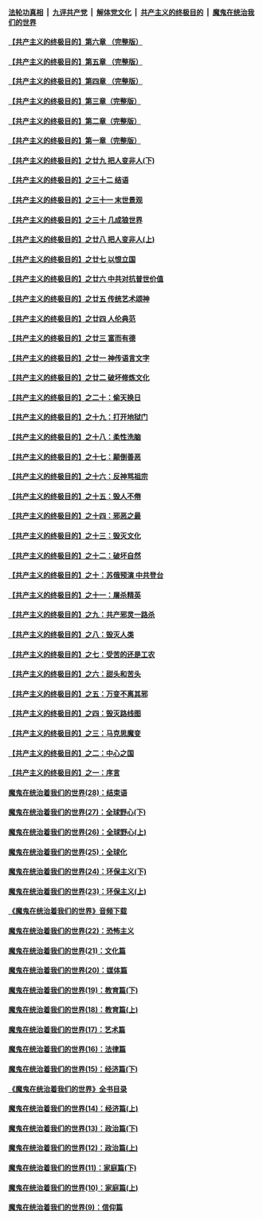####  [法轮功真相](../../../../basic/blob/master/README.md?t=06081001) &nbsp;|&nbsp; [九评共产党](../../../../9ping.md/blob/master/README.md?t=06081001) &nbsp;|&nbsp; [解体党文化](../../../../jtdwh.md/blob/master/README.md?t=06081001)  &nbsp;|&nbsp; [共产主义的终极目的](../../../../gczydzjmd.md/blob/master/README.md?t=06081001) &nbsp;|&nbsp; [魔鬼在统治我们的世界](../../../../mgztzwmdsj.md/blob/master/README.md?t=06081001) 

#### [【共产主义的终极目的】第六章 （完整版）](../pages/nsc422/n11428913.md?t=06081001) 

#### [【共产主义的终极目的】第五章 （完整版）](../pages/nsc422/n11428912.md?t=06081001) 

#### [【共产主义的终极目的】第四章 （完整版）](../pages/nsc422/n11428907.md?t=06081001) 

#### [【共产主义的终极目的】第三章（完整版）](../pages/nsc422/n11428848.md?t=06081001) 

#### [【共产主义的终极目的】第二章（完整版）](../pages/nsc422/n11428831.md?t=06081001) 

#### [【共产主义的终极目的】第一章（完整版）](../pages/nsc422/n11417651.md?t=06081001) 

#### [【共产主义的终极目的】之廿九 把人变非人(下)](../pages/nsc422/n11344140.md?t=06081001) 

#### [【共产主义的终极目的】之三十二 结语](../pages/nsc422/n11360535.md?t=06081001) 

#### [【共产主义的终极目的】之三十一 末世景观](../pages/nsc422/n11351129.md?t=06081001) 

#### [【共产主义的终极目的】之三十 几成狼世界](../pages/nsc422/n11348280.md?t=06081001) 

#### [【共产主义的终极目的】之廿八 把人变非人(上)](../pages/nsc422/n11340492.md?t=06081001) 

#### [【共产主义的终极目的】之廿七 以恨立国](../pages/nsc422/n11336944.md?t=06081001) 

#### [【共产主义的终极目的】之廿六 中共对抗普世价值](../pages/nsc422/n11324785.md?t=06081001) 

#### [【共产主义的终极目的】之廿五 传统艺术颂神](../pages/nsc422/n11296396.md?t=06081001) 

#### [【共产主义的终极目的】之廿四 人伦典范](../pages/nsc422/n11296397.md?t=06081001) 

#### [【共产主义的终极目的】之廿三 富而有德](../pages/nsc422/n11283598.md?t=06081001) 

#### [【共产主义的终极目的】之廿一 神传语言文字](../pages/nsc422/n11263265.md?t=06081001) 

#### [【共产主义的终极目的】之廿二 破坏修炼文化](../pages/nsc422/n11245728.md?t=06081001) 

#### [【共产主义的终极目的】之二十：偷天换日](../pages/nsc422/n11238846.md?t=06081001) 

#### [【共产主义的终极目的】之十九：打开地狱门](../pages/nsc422/n11206376.md?t=06081001) 

#### [【共产主义的终极目的】之十八：柔性洗脑](../pages/nsc422/n11199994.md?t=06081001) 

#### [【共产主义的终极目的】之十七：颠倒善恶](../pages/nsc422/n11179782.md?t=06081001) 

#### [【共产主义的终极目的】之十六：反神骂祖宗](../pages/nsc422/n11166798.md?t=06081001) 

#### [【共产主义的终极目的】之十五：毁人不倦](../pages/nsc422/n11166792.md?t=06081001) 

#### [【共产主义的终极目的】之十四：邪恶之最](../pages/nsc422/n11150249.md?t=06081001) 

#### [【共产主义的终极目的】之十三：毁灭文化](../pages/nsc422/n11135227.md?t=06081001) 

#### [【共产主义的终极目的】之十二：破坏自然](../pages/nsc422/n11135214.md?t=06081001) 

#### [【共产主义的终极目的】之十：苏俄预演 中共登台](../pages/nsc422/n11118424.md?t=06081001) 

#### [【共产主义的终极目的】之十一：屠杀精英](../pages/nsc422/n11118442.md?t=06081001) 

#### [【共产主义的终极目的】之九：共产邪灵一路杀](../pages/nsc422/n11114139.md?t=06081001) 

#### [【共产主义的终极目的】之八：毁灭人类](../pages/nsc422/n11108503.md?t=06081001) 

#### [【共产主义的终极目的】之七：受苦的还是工农](../pages/nsc422/n11101809.md?t=06081001) 

#### [【共产主义的终极目的】之六：甜头和苦头](../pages/nsc422/n11096971.md?t=06081001) 

#### [【共产主义的终极目的】之五：万变不离其邪](../pages/nsc422/n11091285.md?t=06081001) 

#### [【共产主义的终极目的】之四：毁灭路线图](../pages/nsc422/n11086284.md?t=06081001) 

#### [【共产主义的终极目的】之三：马克思魔变](../pages/nsc422/n11061941.md?t=06081001) 

#### [【共产主义的终极目的】之二：中心之国](../pages/nsc422/n11047728.md?t=06081001) 

#### [【共产主义的终极目的】之一：序言](../pages/nsc422/n11086077.md?t=06081001) 

#### [魔鬼在统治着我们的世界(28)：结束语](../pages/nsc422/n10936246.md?t=06081001) 

#### [魔鬼在统治着我们的世界(27)：全球野心(下)](../pages/nsc422/n10928319.md?t=06081001) 

#### [魔鬼在统治着我们的世界(26)：全球野心(上)](../pages/nsc422/n10900318.md?t=06081001) 

#### [魔鬼在统治着我们的世界(25)：全球化](../pages/nsc422/n10788205.md?t=06081001) 

#### [魔鬼在统治着我们的世界(24)：环保主义(下)](../pages/nsc422/n10695307.md?t=06081001) 

#### [魔鬼在统治着我们的世界(23)：环保主义(上)](../pages/nsc422/n10688613.md?t=06081001) 

#### [《魔鬼在统治着我们的世界》音频下载](../pages/nsc422/n10635553.md?t=06081001) 

#### [魔鬼在统治着我们的世界(22)：恐怖主义](../pages/nsc422/n10614727.md?t=06081001) 

#### [魔鬼在统治着我们的世界(21)：文化篇](../pages/nsc422/n10597706.md?t=06081001) 

#### [魔鬼在统治着我们的世界(20)：媒体篇](../pages/nsc422/n10586579.md?t=06081001) 

#### [魔鬼在统治着我们的世界(19)：教育篇(下)](../pages/nsc422/n10564808.md?t=06081001) 

#### [魔鬼在统治着我们的世界(18)：教育篇(上)](../pages/nsc422/n10526970.md?t=06081001) 

#### [魔鬼在统治着我们的世界(17)：艺术篇](../pages/nsc422/n10499093.md?t=06081001) 

#### [魔鬼在统治着我们的世界(16)：法律篇](../pages/nsc422/n10485969.md?t=06081001) 

#### [魔鬼在统治着我们的世界(15)：经济篇(下)](../pages/nsc422/n10469975.md?t=06081001) 

#### [《魔鬼在统治着我们的世界》全书目录](../pages/nsc422/n10464261.md?t=06081001) 

#### [魔鬼在统治着我们的世界(14)：经济篇(上)](../pages/nsc422/n10457370.md?t=06081001) 

#### [魔鬼在统治着我们的世界(13)：政治篇(下)](../pages/nsc422/n10448270.md?t=06081001) 

#### [魔鬼在统治着我们的世界(12)：政治篇(上)](../pages/nsc422/n10444576.md?t=06081001) 

#### [魔鬼在统治着我们的世界(11)：家庭篇(下)](../pages/nsc422/n10440961.md?t=06081001) 

#### [魔鬼在统治着我们的世界(10)：家庭篇(上)](../pages/nsc422/n10435448.md?t=06081001) 

#### [魔鬼在统治着我们的世界(9)：信仰篇](../pages/nsc422/n10432159.md?t=06081001) 

